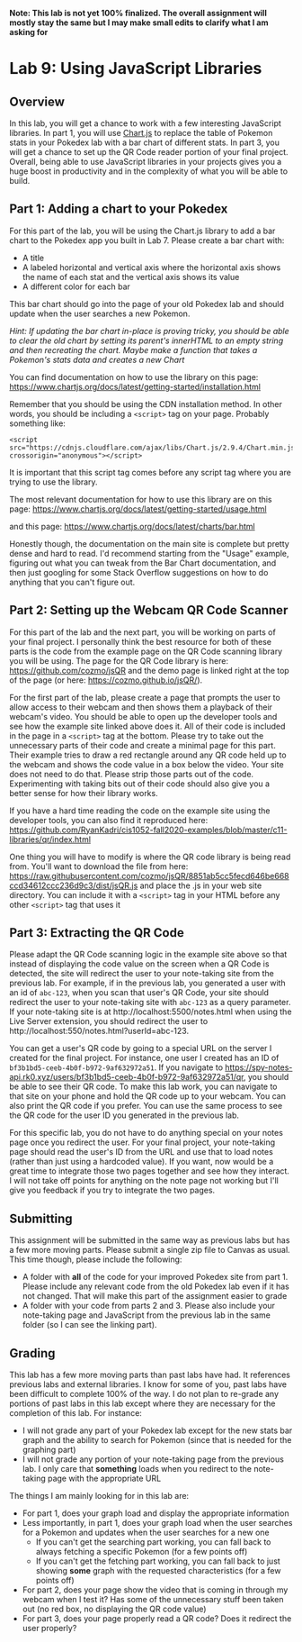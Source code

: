 **Note: This lab is not yet 100% finalized. The overall assignment will mostly stay the same but I may make small edits to clarify what I am asking for**

# Lab 9: Using JavaScript Libraries

## Overview

In this lab, you will get a chance to work with a few interesting JavaScript libraries. In part 1, you will use [Chart.js](https://www.chartjs.org/) to replace the table of Pokemon stats in your Pokedex lab with a bar chart of different stats. In part 3, you will get a chance to set up the QR Code reader portion of your final project. Overall, being able to use JavaScript libraries in your projects gives you a huge boost in productivity and in the complexity of what you will be able to build.

## Part 1: Adding a chart to your Pokedex

For this part of the lab, you will be using the Chart.js library to add a bar chart to the Pokedex app you built in Lab 7. Please create a bar chart with:

- A title
- A labeled horizontal and vertical axis where the horizontal axis shows the name of each stat and the vertical axis shows its value
- A different color for each bar

This bar chart should go into the page of your old Pokedex lab and should update when the user searches a new Pokemon.

*Hint: If updating the bar chart in-place is proving tricky, you should be able to clear the old chart by setting its parent's innerHTML to an empty string and then recreating the chart. Maybe make a function that takes a Pokemon's stats data and creates a new Chart*

You can find documentation on how to use the library on this page: <https://www.chartjs.org/docs/latest/getting-started/installation.html>

Remember that you should be using the CDN installation method. In other words, you should be including a `<script>` tag on your page. Probably something like:

```
<script src="https://cdnjs.cloudflare.com/ajax/libs/Chart.js/2.9.4/Chart.min.js" crossorigin="anonymous"></script>
```

It is important that this script tag comes before any script tag where you are trying to use the library.

The most relevant documentation for how to use this library are on this page:
<https://www.chartjs.org/docs/latest/getting-started/usage.html>

and this page: <https://www.chartjs.org/docs/latest/charts/bar.html>

Honestly though, the documentation on the main site is complete but pretty dense and hard to read. I'd recommend starting from the "Usage" example, figuring out what you can tweak from the Bar Chart documentation, and then just googling for some Stack Overflow suggestions on how to do anything that you can't figure out.

## Part 2: Setting up the Webcam QR Code Scanner

For this part of the lab and the next part, you will be working on parts of your final project. I personally think the best resource for both of these parts is the code from the example page on the QR Code scanning library you will be using. The page for the QR Code library is here:
<https://github.com/cozmo/jsQR> and the demo page is linked right at the top of the page (or here: <https://cozmo.github.io/jsQR/>).

For the first part of the lab, please create a page that prompts the user to allow access to their webcam and then shows them a playback of their webcam's video. You should be able to open up the developer tools and see how the example site linked above does it. All of their code is included in the page in a `<script>` tag at the bottom. Please try to take out the unnecessary parts of their code and create a minimal page for this part. Their example tries to draw a red rectangle around any QR code held up to the webcam and shows the code value in a box below the video. Your site does not need to do that. Please strip those parts out of the code. Experimenting with taking bits out of their code should also give you a better sense for how their library works.

If you have a hard time reading the code on the example site using the developer tools, you can also find it reproduced here:
<https://github.com/RyanKadri/cis1052-fall2020-examples/blob/master/c11-libraries/qr/index.html>

One thing you will have to modify is where the QR code library is being read from. You'll want to download the file from here: <https://raw.githubusercontent.com/cozmo/jsQR/8851ab5cc5fecd646be668ccd34612ccc236d9c3/dist/jsQR.js> and place the .js in your web site directory. You can include it with a `<script>` tag in your HTML before any other `<script>` tag that uses it

## Part 3: Extracting the QR Code

Please adapt the QR Code scanning logic in the example site above so that instead of displaying the code value on the screen when a QR Code is detected, the site will redirect the user to your note-taking site from the previous lab. For example, if in the previous lab, you generated a user with an id of `abc-123`, when you scan that user's QR Code, your site should redirect the user to your note-taking site with `abc-123` as a query parameter. If your note-taking site is at http://localhost:5500/notes.html when using the Live Server extension, you should redirect the user to http://localhost:550/notes.html?userId=abc-123.

You can get a user's QR code by going to a special URL on the server I created for the final project. For instance, one user I created has an ID of `bf3b1bd5-ceeb-4b0f-b972-9af632972a51`. If you navigate to <https://spy-notes-api.rk0.xyz/users/bf3b1bd5-ceeb-4b0f-b972-9af632972a51/qr>, you should be able to see their QR code. To make this lab work, you can navigate to that site on your phone and hold the QR code up to your webcam. You can also print the QR code if you prefer. You can use the same process to see the QR code for the user ID you generated in the previous lab.

For this specific lab, you do not have to do anything special on your notes page once you redirect the user. For your final project, your note-taking page should read the user's ID from the URL and use that to load notes (rather than just using a hardcoded value). If you want, now would be a great time to integrate those two pages together and see how they interact. I will not take off points for anything on the note page not working but I'll give you feedback if you try to integrate the two pages.

## Submitting

This assignment will be submitted in the same way as previous labs but has a few more moving parts. Please submit a single zip file to Canvas as usual. This time though, please include the following:
- A folder with **all** of the code for your improved Pokedex site from part 1. Please include any relevant code from the old Pokedex lab even if it has not changed. That will make this part of the assignment easier to grade
- A folder with your code from parts 2 and 3. Please also include your note-taking page and JavaScript from the previous lab in the same folder (so I can see the linking part).

## Grading

This lab has a few more moving parts than past labs have had. It references previous labs and external libraries. I know for some of you, past labs have been difficult to complete 100% of the way. I do not plan to re-grade any portions of past labs in this lab except where they are necessary for the completion of this lab. For instance:

- I will not grade any part of your Pokedex lab except for the new stats bar graph and the ability to search for Pokemon (since that is needed for the graphing part)
- I will not grade any portion of your note-taking page from the previous lab. I only care that **something** loads when you redirect to the note-taking page with the appropriate URL

The things I am mainly looking for in this lab are:

- For part 1, does your graph load and display the appropriate information
- Less importantly, in part 1, does your graph load when the user searches for a Pokemon and updates when the user searches for a new one
    - If you can't get the searching part working, you can fall back to always fetching a specific Pokemon (for a few points off)
    - If you can't get the fetching part working, you can fall back to just showing **some** graph with the requested characteristics (for a few points off)
- For part 2, does your page show the video that is coming in through my webcam when I test it? Has some of the unnecessary stuff been taken out (no red box, no displaying the QR code value)
- For part 3, does your page properly read a QR code? Does it redirect the user properly?